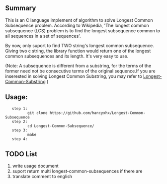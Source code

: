 Summary
--------------------------

This is an C language implement of algorithm to solve Longest Common Subsequence problem. According to Wikipedia, 'The longest common subsequence (LCS) problem is to find the longest subsequence common to all sequences in a set of sequences'.  

By now, only suport to find TWO string's longest common subsequence. Giving two c string, the library function would return one of the longest common subsequences and its length. It's very easy to use.  

(Note: A subsequence is different from a substring, for the terms of the former need not be consecutive terms of the original sequence.If you are inserested in solving Longest Common Substring, you may refer to [Longest-Common-Substring](https://github.com/hancyxhx/Longest-Common-Substring) )  


Usage:
--------------------------

       step 1:
              git clone https://github.com/hancyxhx/Longest-Common-Subsequence
       step 2:
              cd Longest-Common-Subsequence/
       step 3:
              make
       step 4:

TODO List
--------------------------
1. write usage document  
2. suport return multi longest-common-subsequences if there are  
3. translate comment to english  
